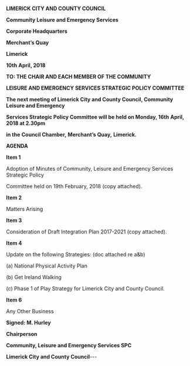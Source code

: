 **LIMERICK CITY AND COUNTY COUNCIL**

**Community Leisure and Emergency Services**

**Corporate Headquarters**

**Merchant’s Quay**

**Limerick**

**10th** **April, 2018**

**TO: THE CHAIR AND EACH MEMBER OF THE COMMUNITY**

**LEISURE AND EMERGENCY SERVICES STRATEGIC POLICY COMMITTEE**

**The next meeting of Limerick City and County Council, Community Leisure and Emergency**

**Services Strategic Policy Committee will be held on Monday, 16th** **April, 2018 at 2.30pm**

**in the** **Council Chamber,** **Merchant’s Quay,** **Limerick.**

**AGENDA**

**Item 1**

Adoption of Minutes of Community, Leisure and Emergency Services Strategic Policy

Committee held on 19th February, 2018 (copy attached).

**Item 2**

Matters Arising

**Item 3**

Consideration of Draft Integration Plan 2017-2021 (copy attached).

**Item 4**

Update on the following Strategies: (doc attached re a&b)

(a) National Physical Activity Plan

(b) Get Ireland Walking

(c) Phase 1 of Play Strategy for Limerick City and County Council.

**Item 6**

Any Other Business

**Signed: M. Hurley**

**Chairperson**

**Community, Leisure and Emergency Services SPC**

**Limerick City and County Council**---
